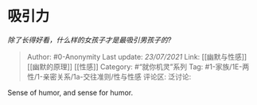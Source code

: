 # 吸引力
*除了长得好看，什么样的女孩子才是最吸引男孩子的?*

> Author: #0-Anonymity
> Last update: *23/07/2021*
> Link: [[幽默与性感]] [[幽默的原理]] [[性感]]
> Category: #“就你机灵”系列
> Tag: #1-家族/1E-两性/1-亲密关系/1a-交往准则/性与性感
> 评论区:
> 泛讨论:

Sense of humor, and sense for humor.
